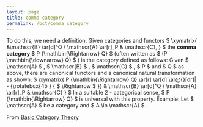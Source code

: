 ```yaml
---
layout: page
title: comma category
permalink: /bct/comma_category
---
```

To do this, we need a definition. Given categories and functors $ \xymatrix{ &\mathscr{B} \ar[d]^Q \ \mathscr{A} \ar[r]_P & \mathscr{C}, } $ the **comma category** $ P {\mathbin{\Rightarrow} Q} $ (often written as $ (P \mathbin{\downarrow} Q) $ ) is the category defined as follows: Given $ \mathscr{A} $ , $ \mathscr{B} $ , $ \mathscr{C} $ , $ P $ and $ Q $ as above, there are canonical functors and a canonical natural transformation as shown: $ \xymatrix{ P {\mathbin{\Rightarrow} Q} \ar[r] \ar[d] \ar@{}[dr]| - {\rotatebox{45 } { $ \Rightarrow $ }} & \mathscr{B} \ar[d]^Q \ \mathscr{A} \ar[r]_P & \mathscr{C} } $ In a suitable 2 - categorical sense, $ P {\mathbin{\Rightarrow} Q} $ is universal with this property. Example: Let $ \mathscr{A} $ be a category and $ A \in \mathscr{A} $ .


From [Basic Category Theory](https://mathgloss.github.io/MathGloss/bct.html)